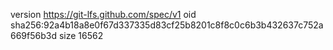 version https://git-lfs.github.com/spec/v1
oid sha256:92a4b18a8e0f67d337335d83cf25b8201c8f8c0c6b3b432637c752a669f56b3d
size 16562
